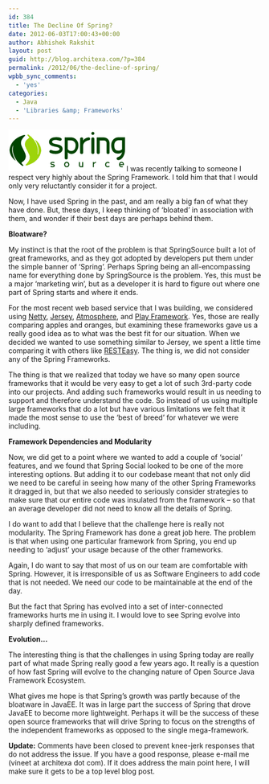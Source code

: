 ```yaml
---
id: 384
title: The Decline Of Spring?
date: 2012-06-03T17:00:43+00:00
author: Abhishek Rakshit
layout: post
guid: http://blog.architexa.com/?p=384
permalink: /2012/06/the-decline-of-spring/
wpbb_sync_comments:
  - 'yes'
categories:
  - Java
  - 'Libraries &amp; Frameworks'
---
```

<!--S-ButtonZ 1.1.5 Start-->

<div style="float: left; width: 42px; padding-right: 10px; margin: 0 -52px 0 0; position: relative; left: -62px; top: 8px">
</div>

<!--S-ButtonZ 1.1.5 End-->

[<img src="assets/uploads/2012/10/springsource_logo.gif" alt="" title="springsource_logo" width="235" height="83" class="alignright size-full wp-image-388" />](assets/uploads/2012/10/springsource_logo.gif)I was recently talking to someone I respect very highly about the Spring Framework. I told him that that I would only very reluctantly consider it for a project.

Now, I have used Spring in the past, and am really a big fan of what they have done. But, these days, I keep thinking of &#8216;bloated&#8217; in association with them, and wonder if their best days are perhaps behind them.<!--more-->

**Bloatware?**

My instinct is that the root of the problem is that SpringSource built a lot of great frameworks, and as they got adopted by developers put them under the simple banner of &#8216;Spring&#8217;. Perhaps Spring being an all-encompassing name for everything done by SpringSource is the problem. Yes, this must be a major &#8216;marketing win&#8217;, but as a developer it is hard to figure out where one part of Spring starts and where it ends.

For the most recent web based service that I was building, we considered using [Netty](https://netty.io/), [Jersey](http://jersey.java.net), [Atmosphere](https://github.com/Atmosphere/), and [Play Framework](http://www.playframework.org/). Yes, those are really comparing apples and oranges, but examining these frameworks gave us a really good idea as to what was the best fit for our situation. When we decided we wanted to use something similar to Jersey, we spent a little time comparing it with others like [RESTEasy](http://www.jboss.org/resteasy). The thing is, we did not consider any of the Spring Frameworks.

The thing is that we realized that today we have so many open source frameworks that it would be very easy to get a lot of such 3rd-party code into our projects. And adding such frameworks would result in us needing to support and therefore understand the code. So instead of us using multiple large frameworks that do a lot but have various limitations we felt that it made the most sense to use the &#8216;best of breed&#8217; for whatever we were including.

**Framework Dependencies and Modularity**

Now, we did get to a point where we wanted to add a couple of &#8216;social&#8217; features, and we found that Spring Social looked to be one of the more interesting options. But adding it to our codebase meant that not only did we need to be careful in seeing how many of the other Spring Frameworks it dragged in, but that we also needed to seriously consider strategies to make sure that our entire code was insulated from the framework &#8211; so that an average developer did not need to know all the details of Spring.

I do want to add that I believe that the challenge here is really not modularity. The Spring Framework has done a great job here. The problem is that when using one particular framework from Spring, you end up needing to &#8216;adjust&#8217; your usage because of the other frameworks.

Again, I do want to say that most of us on our team are comfortable with Spring. However, it is irresponsible of us as Software Engineers to add code that is not needed. We need our code to be maintainable at the end of the day.

But the fact that Spring has evolved into a set of inter-connected frameworks hurts me in using it. I would love to see Spring evolve into sharply defined frameworks.

**Evolution&#8230;**

The interesting thing is that the challenges in using Spring today are really part of what made Spring really good a few years ago. It really is a question of how fast Spring will evolve to the changing nature of Open Source Java Framework Ecosystem.

What gives me hope is that Spring&#8217;s growth was partly because of the bloatware in JavaEE. It was in large part the success of Spring that drove JavaEE to become more lightweight. Perhaps it will be the success of these open source frameworks that will drive Spring to focus on the strengths of the independent frameworks as opposed to the single mega-framework.

**Update:** Comments have been closed to prevent knee-jerk responses that do not address the issue. If you have a good response, please e-mail me (vineet at architexa dot com). If it does address the main point here, I will make sure it gets to be a top level blog post.

<div style="clear:both;">
  &nbsp;
</div>
